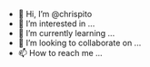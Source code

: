 - 👋 Hi, I’m @chrispito
- 👀 I’m interested in ...
- 🌱 I’m currently learning ...
- 💞️ I’m looking to collaborate on ...
- 📫 How to reach me ...

<!---
chrispito/chrispito is a ✨ special ✨ repository because its `README.md` (this file) appears on your GitHub profile.
You can click the Preview link to take a look at your changes.
--->
